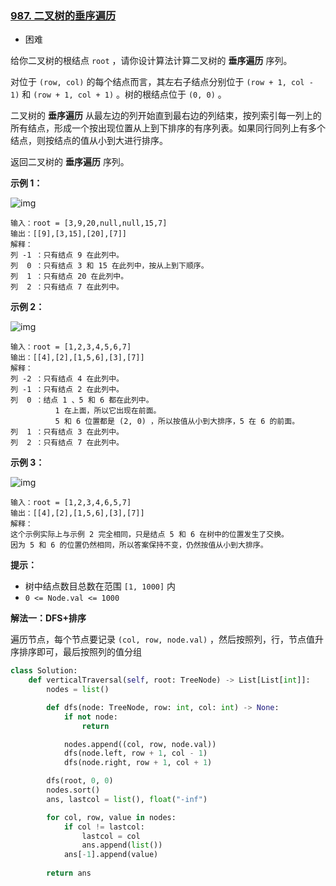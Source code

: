 ### [987. 二叉树的垂序遍历](https://leetcode.cn/problems/vertical-order-traversal-of-a-binary-tree/)

- 困难

给你二叉树的根结点 `root` ，请你设计算法计算二叉树的 **垂序遍历** 序列。

对位于 `(row, col)` 的每个结点而言，其左右子结点分别位于 `(row + 1, col - 1)` 和 `(row + 1, col + 1)` 。树的根结点位于 `(0, 0)` 。

二叉树的 **垂序遍历** 从最左边的列开始直到最右边的列结束，按列索引每一列上的所有结点，形成一个按出现位置从上到下排序的有序列表。如果同行同列上有多个结点，则按结点的值从小到大进行排序。

返回二叉树的 **垂序遍历** 序列。

**示例 1：**

 ![img](https://assets.leetcode.com/uploads/2021/01/29/vtree1.jpg)

```
输入：root = [3,9,20,null,null,15,7]
输出：[[9],[3,15],[20],[7]]
解释：
列 -1 ：只有结点 9 在此列中。
列  0 ：只有结点 3 和 15 在此列中，按从上到下顺序。
列  1 ：只有结点 20 在此列中。
列  2 ：只有结点 7 在此列中。
```

**示例 2：**

 ![img](https://assets.leetcode.com/uploads/2021/01/29/vtree2.jpg)

```
输入：root = [1,2,3,4,5,6,7]
输出：[[4],[2],[1,5,6],[3],[7]]
解释：
列 -2 ：只有结点 4 在此列中。
列 -1 ：只有结点 2 在此列中。
列  0 ：结点 1 、5 和 6 都在此列中。
          1 在上面，所以它出现在前面。
          5 和 6 位置都是 (2, 0) ，所以按值从小到大排序，5 在 6 的前面。
列  1 ：只有结点 3 在此列中。
列  2 ：只有结点 7 在此列中。
```

**示例 3：**

 ![img](https://assets.leetcode.com/uploads/2021/01/29/vtree3.jpg)

```
输入：root = [1,2,3,4,6,5,7]
输出：[[4],[2],[1,5,6],[3],[7]]
解释：
这个示例实际上与示例 2 完全相同，只是结点 5 和 6 在树中的位置发生了交换。
因为 5 和 6 的位置仍然相同，所以答案保持不变，仍然按值从小到大排序。
```

**提示：**

- 树中结点数目总数在范围 `[1, 1000]` 内
- `0 <= Node.val <= 1000`

**解法一：DFS+排序**

遍历节点，每个节点要记录 `(col, row, node.val)` ，然后按照列，行，节点值升序排序即可，最后按照列的值分组

```python
class Solution:
    def verticalTraversal(self, root: TreeNode) -> List[List[int]]:
        nodes = list()

        def dfs(node: TreeNode, row: int, col: int) -> None:
            if not node:
                return

            nodes.append((col, row, node.val))
            dfs(node.left, row + 1, col - 1)
            dfs(node.right, row + 1, col + 1)

        dfs(root, 0, 0)
        nodes.sort()
        ans, lastcol = list(), float("-inf")

        for col, row, value in nodes:
            if col != lastcol:
                lastcol = col
                ans.append(list())
            ans[-1].append(value)
        
        return ans
```

